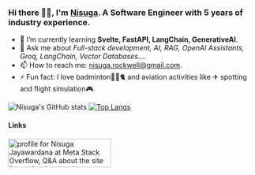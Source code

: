 ### Hi there 👋😀, I'm [Nisuga](https://nisugaj.github.io/). A Software Engineer with 5 years of industry experience. 

- 🌱 I’m currently learning **Svelte, FastAPI, LangChain, GenerativeAI**.
- 💬 Ask me about _Full-stack development, AI, RAG, OpenAI Assistants, Groq, LangChain, Vector Databases..._.
- 📫 How to reach me: nisuga.rockwell@gmail.com.
- ⚡ Fun fact: I love badminton🏸🎶🐈 and aviation activities like ✈ spotting and flight simulation🎮.

<!-- - 🔭 I’m currently working on a project  for **Leverage and Showcase** -->
<!-- - 👯 I’m looking to collaborate on **Prosodical audio enhancement** -->
<!-- - 🤔 I’m looking for help with **How to pitch an awesome software idea ?** -->
![Nisuga's GitHub stats](https://github-readme-stats.vercel.app/api?username=nisugaJ&show_icons=true&theme=dark)
[![Top Langs](https://github-readme-stats.vercel.app/api/top-langs/?username=anuraghazra&layout=compact)](https://github.com/anuraghazra/github-readme-stats)

#### Links
<a href="https://stackoverflow.com/users/10010326/nisuga-jayawardana"><img src="https://stackoverflow.com/users/flair/10010326.png" width="208" height="58" alt="profile for Nisuga Jayawardana at Meta Stack Overflow, Q&amp;A about the site for professional and enthusiast programmers" title="profile for Nisuga Jayawardana at Meta Stack Overflow, Q&amp;A about the site for professional and enthusiast programmers"></a>

